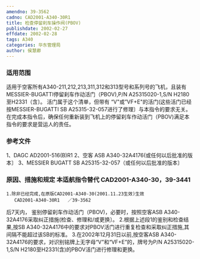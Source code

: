 ```yaml
---
amendno: 39-3562
cadno: CAD2001-A340-30R1
title: 检查停留刹车操作阀(PBOV)
publishdate: 2002-02-27
effdate: 2002-02-28
tags: A340
categories: 华东管理局
author: 侯慧卿
---
```


### 适用范围 
适用于空客所有A340-211,212,213,311,312和313型号和系列号的飞机，且装有MESSIER-BUGATTI停留刹车作动活门（PBOV),P/N A25315020-1,S/N H2180至H2331（含〕。
活门属于这个清单，但带有 “V"或”VF+E"的活门(这些活门已经按MESSIER-BUGATTI SB A25315-32-057进行了修理〕与本指令的要求无关。
在完成本指令后，确保任何重新装到飞机上的停留刹车作动活门（PBOV)满足本指令的要求是营运人的责任。

<!--more-->
### 参考文件
1、DAGC AD2001-516(B)R1 
2、空客 ASB A340-32A4176(或任何以后批准的版本〕
 3、MESSIER BUGATT SB A25315-32-057（或任何以后批准的版本〕

### 原因、措施和规定 本适航指令替代 CAD2001-A340-30，39-3441 
    1.除非已经完成,在原版CAD2001-A340-30(2001.11.23生效)生效
       CAD2001-A340-30R1   ／39-3562 
后7天内， 鉴别停留刹车作动活门（PBOV)，必要时，按照空客ASB A340-32A4176采取纠正措施(检查、修理和/或更换〕。 
    2.根据上述段1的鉴别和检查结果,按SB A340-32A4176中的要求对PBOV活门进行重复检查和采取纠正措施,其间隔不能超过该SB的标准。
    3.在2002年12月31日以前,按空客ASB A340-32A4176的要求，对识别铭牌上无字母“V”和“VF+E”的，牌号为P/N A25315020-1,S/N H2180至H2331(含)的PBOV活门进行修理和更换。 

